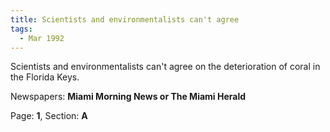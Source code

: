 ```yaml
---  
title: Scientists and environmentalists can't agree  
tags:  
  - Mar 1992  
---  
```

  
Scientists and environmentalists can't agree on the deterioration of coral in the Florida Keys.  
  
Newspapers: **Miami Morning News or The Miami Herald**  
  
Page: **1**, Section: **A** 
